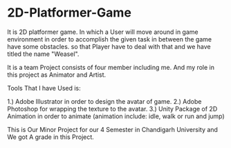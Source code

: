 # 2D-Platformer-Game
It is  2D platformer game. In which a User will move around in game environment in order to accomplish the given task in between the game have some obstacles. so that Player have to deal with that and we have titled the name "Weasel". 

It is a team Project consists of four member including me. 
And my role in this project as Animator and Artist.

Tools That I have Used is:

1.) Adobe Illustrator in order to design the avatar of game.
2.) Adobe Photoshop for wrapping the texture to the avatar.
3.) Unity Package of 2D Animation in order to animate (animation include: idle, walk or run and jump) 

This is Our Minor Project for our 4 Semester in Chandigarh University and We got A grade in this Project.
